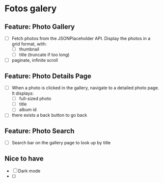 # Fotos galery

## Feature: Photo Gallery

- [ ] Fetch photos from the JSONPlaceholder API. Display the photos in a grid format, with:
  - [ ] thumbnail
  - [ ] title (truncate if too long)
- [ ] paginate, infinite scroll

## Feature: Photo Details Page

- [ ] When a photo is clicked in the gallery, navigate to a detailed photo page. It displays:
  - [ ] full-sized photo
  - [ ] title
  - [ ] album id
- [ ] there exists a back button to go back

## Feature: Photo Search

- [ ] Search bar on the gallery page to look up by title

## Nice to have

- [ ] Dark mode
- [ ]
